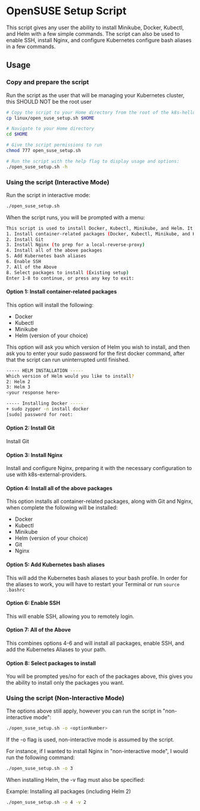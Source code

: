 # OpenSUSE Setup Script
This script gives any user the ability to install Minikube, Docker, Kubectl, and Helm with a few simple commands. 
The script can also be used to enable SSH, install Nginx, and configure Kubernetes configure bash aliases in a few commands.
## Usage
### Copy and prepare the script 
Run the script as the user that will be managing your Kubernetes cluster, this SHOULD NOT be the root user
```bash
# Copy the script to your Home directory from the root of the k8s-hello-world project
cp linux/open_suse_setup.sh $HOME

# Navigate to your Home directory
cd $HOME

# Give the script permissions to run
chmod 777 open_suse_setup.sh

# Run the script with the help flag to display usage and options:
./open_suse_setup.sh -h
```

### Using the script (Interactive Mode)
Run the script in interactive mode: 
```bash
./open_suse_setup.sh
```
When the script runs, you will be prompted with a menu:
```bash
This script is used to install Docker, Kubectl, Minikube, and Helm. It also configures openSUSE for using said packages.
1. Install container-related packages (Docker, Kubectl, Minikube, and Helm)
2. Install Git
3. Install Nginx (to prep for a local-reverse-proxy)
4. Install all of the above packages
5. Add Kubernetes bash aliases
6. Enable SSH
7. All of the Above
8. Select packages to install (Existing setup)
Enter 1-8 to continue, or press any key to exit:
```

#### Option 1: Install container-related packages
This option will install the following: 
- Docker
- Kubectl
- Minikube
- Helm (version of your choice)

This option will ask you which version of Helm you wish to install, and then ask you to enter your sudo password for the first docker command, after that the script can run uninterrupted until finished.
```bash
----- HELM INSTALLATION -----
Which version of Helm would you like to install?
2: Helm 2
3: Helm 3
<your response here>

----- Installing Docker -----
+ sudo zypper -n install docker
[sudo] password for root:
```    

#### Option 2: Install Git
Install Git

#### Option 3: Install Nginx
Install and configure Nginx, preparing it with the necessary configuration to use with k8s-external-providers.

#### Option 4: Install all of the above packages
This option installs all container-related packages, along with Git and Nginx, when complete the following will be installed:
- Docker
- Kubectl
- Minikube
- Helm (version of your choice)
- Git
- Nginx

#### Option 5: Add Kubernetes bash aliases
This will add the Kubernetes bash aliases to your bash profile. In order for the aliases to work, you will have to restart your Terminal or run `source .bashrc`

#### Option 6: Enable SSH
This will enable SSH, allowing you to remotely login. 

#### Option 7: All of the Above
This combines options 4-6 and will install all packages, enable SSH, and add the Kubernetes Aliases to your path. 

#### Option 8: Select packages to install
You will be prompted yes/no for each of the packages above, this gives you the ability to install only the packages you want.

### Using the script (Non-Interactive Mode)
The options above still apply, however you can run the script in "non-interactive mode":
```bash
./open_suse_setup.sh -o <optionNumber>
```

If the -o flag is used, non-interactive mode is assumed by the script.

For instance, if I wanted to install Nginx in "non-interactive mode", I would run the following command: 
```bash
./open_suse_setup.sh -o 3
```

When installing Helm, the -v flag must also be specified:

Example: Installing all packages (including Helm 2)
```bash
./open_suse_setup.sh -o 4 -v 2
```